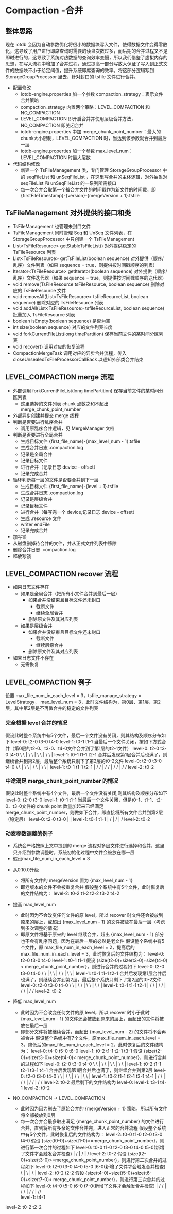 <!--

    Licensed to the Apache Software Foundation (ASF) under one
    or more contributor license agreements.  See the NOTICE file
    distributed with this work for additional information
    regarding copyright ownership.  The ASF licenses this file
    to you under the Apache License, Version 2.0 (the
    "License"); you may not use this file except in compliance
    with the License.  You may obtain a copy of the License at
    
        http://www.apache.org/licenses/LICENSE-2.0
    
    Unless required by applicable law or agreed to in writing,
    software distributed under the License is distributed on an
    "AS IS" BASIS, WITHOUT WARRANTIES OR CONDITIONS OF ANY
    KIND, either express or implied.  See the License for the
    specific language governing permissions and limitations
    under the License.

-->

# Compaction -合并

## 整体思路

现在 iotdb 会因为自动参数优化将很小的数据块写入文件，使得数据文件变得零散化，这导致了用户进行即席查询时需要的读盘次数过多，而后期的合并过程又不是即时进行的，这导致了系统对热数据的查询效率变慢，所以我们借鉴了虚拟内存的思想，在写入流程中增加了合并过程，通过提高一部分写放大保证了写入到正式文件的数据块不小于给定阈值，提升系统即席查询的效率。将这部分逻辑写到 StorageGroupProcessor 里去，针对封口的 tsfile 文件进行合并。

* 配置修改
  * iotdb-engine.properties 加一个参数 compaction_strategy：表示文件合并策略
  * compaction_strategy 内置两个策略：LEVEL_COMPACTION 和 NO_COMPACTION
  * LEVEL_COMPACTION 即开启合并并使用层级合并方法，NO_COMPACTION 即关闭合并
  * iotdb-engine.properties 中加 merge_chunk_point_number：最大的chunk大小限制，LEVEL_COMPACTION 时，当达到该参数就合并到最后一层
  * iotdb-engine.properties 加一个参数 max_level_num：LEVEL_COMPACTION 时最大层数
* 代码结构修改
  * 新建一个 TsFileManagement 类，专门管理 StorageGroupProcessor 中的 seqFileList 和 unSeqFileList ，在这里写合并的主体逻辑，对外抽象对 seqFileList 和 unSeqFileList 的一系列所需接口
  * 每一次合并会取第一个被合并文件的时间戳作为新文件的时间戳，即 {firstFileTimestamp}-{version}-{mergeVersion + 1}.tsfile

## TsFileManagement 对外提供的接口和类

- TsFileManagement 也管理未封口文件
- TsFileManagement 同时管理 Seq 和 UnSeq 文件列表，在 StorageGroupProcessor 中只创建一个 TsFileManagement
- List\<TsFileResource\> getStableTsFileList() 对外提供稳定的 TsFileResource 列表
- List\<TsFileResource\> getTsFileList(boolean sequence) 对外提供（顺序/乱序）文件列表（如果 sequence = true，则提供按时间戳顺序的列表）
- Iterator\<TsFileResource\> getIterator(boolean sequence) 对外提供（顺序/乱序）文件迭代器（如果 sequence = true，则提供按时间戳顺序的迭代器）
- void remove(TsFileResource tsFileResource, boolean sequence) 删除对应的 TsFileResource 文件
- void removeAll(List\<TsFileResource\> tsfileReourceList, boolean sequence) 删除对应的 TsFileResource 列表
- void addAll(List\<TsFileResource\> tsfileReourceList, boolean sequence) 批量加入 TsFileResource 列表
- boolean isEmpty(boolean sequence) 是否为空
- int size(boolean sequence) 对应的文件列表长度
- void forkCurrentFileList(long timePartition) 保存当前文件的某时间分区列表
- void recover() 调用对应的恢复流程
- CompactionMergeTask 调用对应的异步合并流程，传入 closeUnsealedTsFileProcessorCallBack 以通知外部类合并结束

## LEVEL_COMPACTION merge 流程

* 外部调用 forkCurrentFileList(long timePartition) 保存当前文件的某时间分区列表
  * 这里选择的文件列表 chunk 点数之和不超出 merge_chunk_point_number
* 外部异步创建并提交 merge 线程
* 判断是否要进行乱序合并
  * 调用原乱序合并逻辑，见 MergeManager 文档
* 判断是否要进行全局合并
	* 生成目标文件 {first_file_name}-{max_level_num - 1}.tsfile
	* 生成合并日志 .compaction.log
	* 记录是全局合并
	* 记录目标文件
	* 进行合并（记录日志 device - offset）
	* 记录完成合并
* 循环判断每一层的文件是否要合并到下一层
	* 生成目标文件 {first_file_name}-{level + 1}.tsfile
	* 生成合并日志 .compaction.log
	* 记录是层级合并
	* 记录目标文件
	* 进行合并（每写完一个 device,记录日志 device - offset）
	* 生成 .resource 文件
	* writer endFile
	* 记录完成合并
* 加写锁
* 从磁盘删掉待合并的文件，并从正式文件列表中移除
* 删除合并日志 .compaction.log
* 释放写锁

## LEVEL_COMPACTION recover 流程

* 如果日志文件存在
	* 如果是全局合并（把所有小文件合并到最后一层）
		* 如果合并没结束且目标文件还未封口
			* 截断文件
			* 继续全局合并
		* 删除原文件及其对应列表
	* 如果是层级合并
		* 如果合并没结束且目标文件还未封口
			* 截断文件
			* 继续层级合并
		* 删除原文件及其对应列表
* 如果日志文件不存在
	* 无需恢复

## LEVEL_COMPACTION 例子

设置 max_file_num_in_each_level = 3，tsfile_manage_strategy = LevelStrategy， max_level_num = 3，此时文件结构为，第0层、第1层、第2层，其中第2层是不再做合并的稳定的文件列表

### 完全根据 level 合并的情况
假设此时整个系统中有5个文件，最后一个文件没有关闭，则其结构及顺序分布如下
level-0: t2-0 t3-0 t4-0
level-1: t0-1 t1-1
当最后一个文件关闭，按如下方式合并（第0层的t2-0、t3-0、t4-0文件合并到了第1层的t2-1文件）
level-0: t2-0 t3-0 t4-0
           \    \    |
             \   \   |
               \  \  |
                 \ \ |
level-1: t0-1 t1-1 t2-1
合并后发现第1层合并后也满了，则继续合并到第2层，最后整个系统只剩下了第2层的t0-2文件
level-0: t2-0 t3-0 t4-0
           \    \    |
             \   \   |
               \  \  |
                 \ \ |
level-1: t0-1 t1-1 t2-1
          |    /     /
          |   /    /
          |  /   /
          | /  /
level-2: t0-2

### 中途满足 merge_chunk_point_number 的情况
假设此时整个系统中有4个文件，最后一个文件没有关闭,则其结构及顺序分布如下
level-0: t2-0 t3-0
level-1: t0-1 t1-1
当最后一个文件关闭，但是t0-1、t1-1、t2-0、t3-0文件的 chunk point 数量加起来已经满足 merge_chunk_point_number，则做如下合并，即直接将所有文件合并到第2层（稳定层）
level-0: t2-0 t3-0
           |    |
level-1: t0-1 t1-1
           |    /
           |   / 
           |  / 
level-2: t0-2

### 动态参数调整的例子

- 系统会严格按照上文中提到的 merge 流程对多层文件进行选择和合并，这里只介绍到参数调整时，系统初始化过程中文件会被放在哪一层
- 假设max_file_num_in_each_level = 3
* 从0.10.0升级
	* 将所有文件的 mergeVersion 置为 {max_level_num - 1}
	* 即老版本的文件不会被重复合并
假设整个系统中有5个文件，此时恢复后的文件结构为：
level-2: t0-2 t1-2 t2-2 t3-2 t4-2

* 提高 max_level_num
	* 此时因为不会改变任何文件的原 level，所以 recover 时文件还会被放到原来的层上，或超出 {max_level_num - 1} 的文件被放在最后一层（考虑到多次调整的情况）
	* 即原文件将基于原来的 level 继续合并，超出 {max_level_num - 1} 部分也不会有乱序问题，因为在最后一层的必然是老文件
假设整个系统中有5个文件，原 max_file_num_in_each_level = 2，提高后的 max_file_num_in_each_level = 3，此时恢复后的文件结构为：
level-0: t2-0 t3-0 t4-0
level-1: t0-1 t1-1
假设 {size(t2-0)+size(t3-0)+size(t4-0)< merge_chunk_point_number}，则进行合并的过程如下
level-0: t2-0 t3-0 t4-0
           \    \    |
             \   \   |
               \  \  |
                 \ \ |
level-1: t0-1 t1-1 t2-1
合并后发现第1层合并后也满了，则继续合并到第2层，最后整个系统只剩下了第2层的t0-2文件
level-0: t2-0 t3-0 t4-0
           \    \    |
             \   \   |
               \  \  |
                 \ \ |
level-1: t0-1 t1-1 t2-1
         |    /     /
         |   /    /
         |  /   /
         | /  /
level-2: t0-2

* 降低 max_level_num
	* 此时因为不会改变任何文件的原 level，所以 recover 时小于此时 {max_level_num - 1} 的文件还会被放到原来的层上，而超出的文件将被放在最后一层
	* 即部分文件将被继续合并，而超出 {max_level_num - 2} 的文件将不会再被合并
假设整个系统中有7个文件，原max_file_num_in_each_level = 3，降低后的max_file_num_in_each_level = 2，此时恢复后的文件结构为：
level-0: t4-0 t5-0 t6-0
level-1: t0-2 t1-1 t2-1 t3-1
假设 {size(t2-0)+size(t3-0)+size(t4-0)< merge_chunk_point_number}，则进行合并的过程如下
level-0:          t2-0 t3-0 t4-0
                    \    \    |
                      \   \   |
                        \  \  |
                          \ \ |
level-1: t0-2 t1-1 t2-1 t3-1 t4-1
合并后发现第1层合并后也满了，则继续合并到第2层
level-0:          t2-0 t3-0 t4-0
                    \    \    |
                      \   \   |
                        \  \  |
                          \ \ |
level-1: t0-2 t1-1 t2-1 t3-1 t4-1
          |    /     /
          |   /    /
          |  /   /
          | /  /
level-2: t0-2
最后剩下的文件结构为
level-0: 
level-1: t3-1 t4-1
level-2: t0-2

* NO_COMPACTION -> LEVEL_COMPACTION
	* 此时因为因为删去了原始合并的 {mergeVersion + 1} 策略，所以所有文件将全部被放到0层
	* 每一次合并会最多取出满足 {merge_chunk_point_number} 的文件进行合并，直到将所有多余的文件合并完，进入正常的合并流程
假设整个系统中有5个文件，此时恢复后的文件结构为：
level-2: t0-0 t1-0 t2-0 t3-0 t4-0
假设 {size(t0-0)+size(t1-0)>=merge_chunk_point_number}，则进行第一次合并的过程如下
level-0: t0-0 t1-0 t2-0 t3-0 t4-0 t5-0(新增了文件才会触发合并检查)
           |   /
           |  /
           | /
level-2: t0-2
假设 {size(t2-0)+size(t3-0)>=merge_chunk_point_number}，则进行第二次合并的过程如下
level-0: t2-0 t3-0 t4-0 t5-0 t6-0(新增了文件才会触发合并检查)
           \    |
            \   |
             \  |
level-2: t0-2 t2-2
假设 {size(t4-0)+size(t5-0)+size(t6-0)+size(t7-0)< merge_chunk_point_number}，则进行第三次合并的过程如下
level-0: t4-0 t5-0 t6-0 t7-0(新增了文件才会触发合并检查)
           |    /   /
           |   /  /
           |  / /
           | //  
level-1: t4-1
   
level-2: t0-2 t2-2